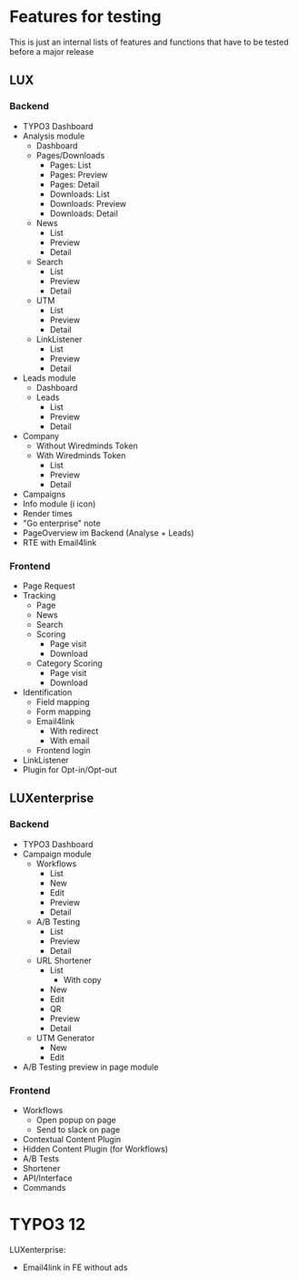 # Features for testing

This is just an internal lists of features and functions that have to be tested before a major release

## LUX

### Backend

* TYPO3 Dashboard
* Analysis module
  * Dashboard
  * Pages/Downloads
    * Pages: List
    * Pages: Preview
    * Pages: Detail
    * Downloads: List
    * Downloads: Preview
    * Downloads: Detail
  * News
    * List
    * Preview
    * Detail
  * Search
    * List
    * Preview
    * Detail
  * UTM
    * List
    * Preview
    * Detail
  * LinkListener
    * List
    * Preview
    * Detail
* Leads module
  * Dashboard
  * Leads
    * List
    * Preview
    * Detail
* Company
  * Without Wiredminds Token
  * With Wiredminds Token
    * List
    * Preview
    * Detail
* Campaigns
* Info module (i icon)
* Render times
* "Go enterprise" note
* PageOverview im Backend (Analyse + Leads)
* RTE with Email4link

### Frontend

* Page Request
* Tracking
  * Page
  * News
  * Search
  * Scoring
    * Page visit
    * Download
  * Category Scoring
    * Page visit
    * Download
* Identification
  * Field mapping
  * Form mapping
  * Email4link
    * With redirect
    * With email
  * Frontend login
* LinkListener
* Plugin for Opt-in/Opt-out

## LUXenterprise

### Backend

* TYPO3 Dashboard
* Campaign module
  * Workflows
    * List
    * New
    * Edit
    * Preview
    * Detail
  * A/B Testing
    * List
    * Preview
    * Detail
  * URL Shortener
    * List
      * With copy
    * New
    * Edit
    * QR
    * Preview
    * Detail
  * UTM Generator
    * New
    * Edit
* A/B Testing preview in page module

### Frontend

* Workflows
  * Open popup on page
  * Send to slack on page
* Contextual Content Plugin
* Hidden Content Plugin (for Workflows)
* A/B Tests
* Shortener
* API/Interface
* Commands

# TYPO3 12
LUXenterprise:
- Email4link in FE without ads
